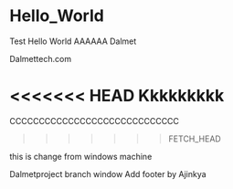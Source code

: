 Hello_World
===========

Test Hello World
AAAAAA Dalmet

Dalmettech.com

<<<<<<< HEAD
Kkkkkkkkk
=======

CCCCCCCCCCCCCCCCCCCCCCCCCCCCC
>>>>>>> FETCH_HEAD


this is change from windows machine

Dalmetproject branch window
Add footer by Ajinkya